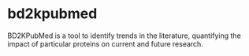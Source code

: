 # bd2kpubmed
BD2KPubMed is a tool to identify trends in the literature, quantifying the impact of particular proteins on current and future research.
